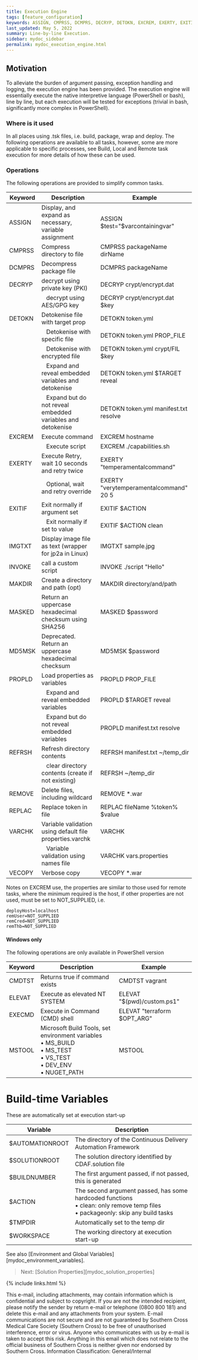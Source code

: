 ```yaml
---
title: Execution Engine
tags: [feature_configuration]
keywords: ASSIGN, CMPRSS, DCMPRS, DECRYP, DETOKN, EXCREM, EXERTY, EXITIF, INVOKE, MAKDIR, MASKED, MD5MSK, MSTOOL, PROPLD, REFRSH; REMOVE, REPLAC, VARCHK, VECOPY, CMDTST, ELEVAT, EXECMD, IMGTXT, AUTOMATIONROOT, SOLUTIONROOT, BUILDNUMBER, ACTION, TMPDIR, WORKSPACE
last_updated: May 5, 2022
summary: Line-by-line Execution.
sidebar: mydoc_sidebar
permalink: mydoc_execution_engine.html
---
```


## Motivation

To alleviate the burden of argument passing, exception handling and logging, the execution engine has been provided. The execution engine will essentially execute the native interpretive language (PowerShell or bash), line by line, but each execution will be tested for exceptions (trivial in bash, significantly more complex in PowerShell).

### Where is it used

In all places using .tsk files, i.e. build, package, wrap and deploy. The following operations are available to all tasks, however, some are more applicable to specific processes, see Build, Local and Remote task execution for more details of how these can be used.

### Operations

The following operations are provided to simplify common tasks.

| Keyword | Description                                                  | Example
| --------|--------------------------------------------------------------|--------
| ASSIGN  | Display, and expand as necessary, variable assignment        | ASSIGN $test="$varcontainingvar"
| CMPRSS  | Compress directory to file                                   | CMPRSS packageName dirName
| DCMPRS  | Decompress package file                                      | DCMPRS packageName
| DECRYP  | decrypt using private key (PKI)                              | DECRYP crypt/encrypt.dat
|         | &nbsp;&nbsp;&nbsp;decrypt using AES/GPG key                  | DECRYP crypt/encrypt.dat $key
| DETOKN  | Detokenise file with target prop                             | DETOKN token.yml
|         | &nbsp;&nbsp;&nbsp;Detokenise with specific file              | DETOKN token.yml PROP_FILE
|         | &nbsp;&nbsp;&nbsp;Detokenise with encrypted file             | DETOKN token.yml crypt/FIL $key
|         | &nbsp;&nbsp;&nbsp;Expand and reveal embedded variables and detokenise        | DETOKN token.yml $TARGET reveal
|         | &nbsp;&nbsp;&nbsp;Expand but do not reveal embedded variables and detokenise | DETOKN token.yml manifest.txt resolve
| EXCREM  |   Execute command                                            | EXCREM hostname
|         | &nbsp;&nbsp;&nbsp;Execute script                             | EXCREM ./capabilities.sh
| EXERTY  | Execute Retry, wait 10 seconds and retry twice               | EXERTY "temperamentalcommand"
|         | &nbsp;&nbsp;&nbsp;Optional, wait and retry override          | EXERTY "verytemperamentalcommand" 20 5
| EXITIF  | Exit normally if argument set                                | EXITIF $ACTION
|         | &nbsp;&nbsp;&nbsp;Exit normally if set to value              | EXITIF $ACTION clean
| IMGTXT  | Display image file as text (wrapper for jp2a in Linux)       | IMGTXT sample.jpg               |
| INVOKE  | call a custom script                                         | INVOKE ./script "Hello"
| MAKDIR  | Create a directory and path (opt)                            | MAKDIR directory/and/path
| MASKED  | Return an uppercase hexadecimal checksum using SHA256        | MASKED $password
| MD5MSK  | Deprecated. Return an uppercase hexadecimal checksum         | MD5MSK $password
| PROPLD  | Load properties as variables                                 | PROPLD PROP_FILE
|         | &nbsp;&nbsp;&nbsp;Expand and reveal embedded variables                       | PROPLD $TARGET reveal
|         | &nbsp;&nbsp;&nbsp;Expand but do not reveal embedded variables                | PROPLD manifest.txt resolve
| REFRSH  | Refresh directory contents                                   | REFRSH manifest.txt ~/temp_dir
|         | &nbsp;&nbsp;&nbsp;clear directory contents (create if not existing)          | REFRSH ~/temp_dir
| REMOVE  | Delete files, including wildcard                             | REMOVE *.war
| REPLAC  | Replace token in file                                        | REPLAC fileName %token% $value
| VARCHK  | Variable validation using default file properties.varchk     | VARCHK
|         | &nbsp;&nbsp;&nbsp;Variable validation using names file                       | VARCHK vars.properties
| VECOPY  | Verbose copy                                                 | VECOPY *.war

Notes on EXCREM use, the properties are similar to those used for remote tasks, where the minimum required is the host, if other properties are not used, must be set to NOT_SUPPLIED, i.e.

    deployHost=localhost
    remUser=NOT_SUPPLIED
    remCred=NOT_SUPPLIED
    remThb=NOT_SUPPLIED

#### Windows only

The following operations are only available in PowerShell version

| Keyword | Description                       | Example                         |
| --------|-----------------------------------|---------------------------------|
| CMDTST  | Returns true if command exists    | CMDTST vagrant                  |
| ELEVAT  | Execute as elevated NT SYSTEM     | ELEVAT "$(pwd)/custom.ps1"      |
| EXECMD  | Execute in Command (CMD) shell    | ELEVAT "terraform $OPT_ARG"     |
| MSTOOL  | Microsoft Build Tools, set environment variables <br/> • MS_BUILD <br/> • MS_TEST <br/> • VS_TEST <br/> • DEV_ENV <br/> • NUGET_PATH | MSTOOL                          |

# Build-time Variables

These are automatically set at execution start-up

| Variable        | Description
|-----------------|----------------------------------
| $AUTOMATIONROOT | The directory of the Continuous Delivery Automation Framework
| $SOLUTIONROOT   | The solution directory identified by CDAF.solution file
| $BUILDNUMBER    | The first argument passed, if not passed, this is generated
| $ACTION         | The second argument passed, has some hardcoded functions<br/> • clean: only remove temp files<br/> • packageonly: skip any build tasks
| $TMPDIR         | Automatically set to the temp dir
| $WORKSPACE      | The working directory at execution start-up

See also [Environment and Global Variables][mydoc_environment_variables].

> Next: [Solution Properties][mydoc_solution_properties]

{% include links.html %}

This e-mail, including attachments, may contain information which is confidential and subject to copyright. If you are not the intended recipient, please notify the sender by return e-mail or telephone (0800 800 181) and delete this e-mail and any attachments from your system. E-mail communications are not secure and are not guaranteed by Southern Cross Medical Care Society (Southern Cross) to be free of unauthorised interference, error or virus. Anyone who communicates with us by e-mail is taken to accept this risk. Anything in this email which does not relate to the official business of Southern Cross is neither given nor endorsed by Southern Cross. 
Information Classification: General/Internal
